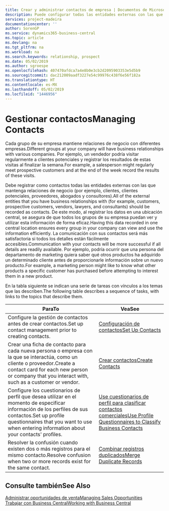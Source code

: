 ```yaml
---
title: Crear y administrar contactos de empresa | Documentos de Microsoft
description: Puede configurar todas las entidades externas con las que mantenga una relación de negocio (por ejemplo clientes potenciales, clientes, proveedores y consultores) como contactos.
services: project-madeira
documentationcenter: ''
author: SorenGP
ms.service: dynamics365-business-central
ms.topic: article
ms.devlang: na
ms.tgt_pltfrm: na
ms.workload: na
ms.search.keywords: relationship, prospect
ms.date: 05/02/2019
ms.author: sgroespe
ms.openlocfilehash: 407470afdca7a4e8b0e3cb2d2095903353e5d5b9
ms.sourcegitcommit: dac212009aadf3227e54c99976c438f6e56f182a
ms.translationtype: HT
ms.contentlocale: es-MX
ms.lasthandoff: 05/02/2019
ms.locfileid: "1446956"
---
```

# <a name="managing-contacts"></a><span data-ttu-id="07b10-103">Gestionar contactos</span><span class="sxs-lookup"><span data-stu-id="07b10-103">Managing Contacts</span></span>
<span data-ttu-id="07b10-104">Cada grupo de su empresa mantiene relaciones de negocio con diferentes empresas.</span><span class="sxs-lookup"><span data-stu-id="07b10-104">Different groups at your company will have business relationships with various companies.</span></span> <span data-ttu-id="07b10-105">Por ejemplo, un vendedor podría visitar regularmente a clientes potenciales y registrar los resultados de estas visitas al finalizar la semana.</span><span class="sxs-lookup"><span data-stu-id="07b10-105">For example, a salesperson might regularly meet prospective customers and at the end of the week record the results of these visits.</span></span>

<span data-ttu-id="07b10-106">Debe registrar como contactos todas las entidades externas con las que mantenga relaciones de negocio (por ejemplo, clientes, clientes potenciales, proveedores, abogados y consultores).</span><span class="sxs-lookup"><span data-stu-id="07b10-106">All of the external entities that you have business relationships with (for example, customers, prospective customers, vendors, lawyers, and consultants) should be recorded as contacts.</span></span> <span data-ttu-id="07b10-107">De este modo, al registrar los datos en una ubicación central, se asegura de que todos los grupos de su empresa puedan ver y utilizar esta información de forma eficaz.</span><span class="sxs-lookup"><span data-stu-id="07b10-107">Having this data recorded in one central location ensures every group in your company can view and use the information efficiently.</span></span> <span data-ttu-id="07b10-108">La comunicación con sus contactos será más satisfactoria si todos los detalles están fácilmente accesibles.</span><span class="sxs-lookup"><span data-stu-id="07b10-108">Communication with your contacts will be more successful if all details are readily available.</span></span> <span data-ttu-id="07b10-109">Por ejemplo, podría ocurrir que una persona del departamento de marketing quiera saber qué otros productos ha adquirido un determinado cliente antes de proporcionarle información sobre un nuevo producto.</span><span class="sxs-lookup"><span data-stu-id="07b10-109">For example, a marketing person might like to know what other products a specific customer has purchased before attempting to interest them in a new product.</span></span>

<span data-ttu-id="07b10-110">En la tabla siguiente se indican una serie de tareas con vínculos a los temas que las describen.</span><span class="sxs-lookup"><span data-stu-id="07b10-110">The following table describes a sequence of tasks, with links to the topics that describe them.</span></span>

| <span data-ttu-id="07b10-111">Para</span><span class="sxs-lookup"><span data-stu-id="07b10-111">To</span></span> | <span data-ttu-id="07b10-112">Vea</span><span class="sxs-lookup"><span data-stu-id="07b10-112">See</span></span> |
| --- | --- |
| <span data-ttu-id="07b10-113">Configure la gestión de contactos antes de crear contactos.</span><span class="sxs-lookup"><span data-stu-id="07b10-113">Set up contact management prior to creating contacts.</span></span> |[<span data-ttu-id="07b10-114">Configuración de contactos</span><span class="sxs-lookup"><span data-stu-id="07b10-114">Set Up Contacts</span></span>](marketing-setup-contacts.md) |
| <span data-ttu-id="07b10-115">Crear una ficha de contacto para cada nueva persona o empresa con la que se interactúa, como un cliente o proveedor.</span><span class="sxs-lookup"><span data-stu-id="07b10-115">Create a contact card for each new person or company that you interact with, such as a customer or vendor.</span></span> |[<span data-ttu-id="07b10-116">Crear contactos</span><span class="sxs-lookup"><span data-stu-id="07b10-116">Create Contacts</span></span>](marketing-create-contact-companies.md) |
|<span data-ttu-id="07b10-117">Configure los cuestionarios de perfil que desea utilizar en el momento de especificar información de los perfiles de sus contactos.</span><span class="sxs-lookup"><span data-stu-id="07b10-117">Set up profile questionnaires that you want to use when entering information about your contacts' profiles.</span></span>|[<span data-ttu-id="07b10-118">Use cuestionarios de perfil para clasificar contactos comerciales</span><span class="sxs-lookup"><span data-stu-id="07b10-118">Use Profile Questionnaires to Classify Business Contacts</span></span>](marketing-create-contact-profile-questionnaire.md)|
|<span data-ttu-id="07b10-119">Resolver la confusión cuando existen dos o más registros para el mismo contacto.</span><span class="sxs-lookup"><span data-stu-id="07b10-119">Resolve confusion when two or more records exist for the same contact.</span></span>|[<span data-ttu-id="07b10-120">Combinar registros duplicados</span><span class="sxs-lookup"><span data-stu-id="07b10-120">Merge Duplicate Records</span></span>](sales-how-merge-duplicate-records.md)|

## <a name="see-also"></a><span data-ttu-id="07b10-121">Consulte también</span><span class="sxs-lookup"><span data-stu-id="07b10-121">See Also</span></span>
[<span data-ttu-id="07b10-122">Administrar oportunidades de venta</span><span class="sxs-lookup"><span data-stu-id="07b10-122">Managing Sales Opportunities</span></span>](marketing-manage-sales-opportunities.md)  
[<span data-ttu-id="07b10-123">Trabajar con Business Central</span><span class="sxs-lookup"><span data-stu-id="07b10-123">Working with Business Central</span></span>](ui-work-product.md)  
